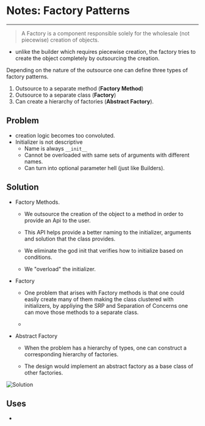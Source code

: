 # Notes: Factory Patterns
---

> A Factory is a component responsible solely for the wholesale (not piecewise) creation of objects.

- unlike the builder which requires piecewise creation, the factory tries to create the object completely by outsourcing the creation.

Depending on the nature of the outsource one can define three types of factory patterns.
1. Outsource to a separate method (**Factory Method**)
2. Outsource to a separate class (**Factory**)
3. Can create a hierarchy of factories (**Abstract Factory**).

## Problem

- creation logic becomes too convoluted.
- Initializer is not descriptive
    - Name is always `__init__`
    - Cannot be overloaded with same sets of arguments with different names.
    - Can turn into optional parameter hell (just like Builders).



## Solution


- Factory Methods.
    - We outsource the creation of the object to a method in order to provide an Api to the user.

    - This API helps provide a better naming to the initializer, arguments and solution that the class provides.

    - We eliminate the god init that verifies how to initialize based on conditions.

    - We "overload" the initializer.

- Factory
    - One problem that arises with Factory methods is that one could easily create many of them making the class clustered with initializers, by appliying the SRP and Separation of Concerns one can move those methods to a separate class.

    - 

- Abstract Factory
    - When the problem has a hierarchy of types, one can construct a corresponding hierarchy of factories.

    - The design would implement an abstract factory as a base class of other factories.

![Solution]()

## Uses

- 